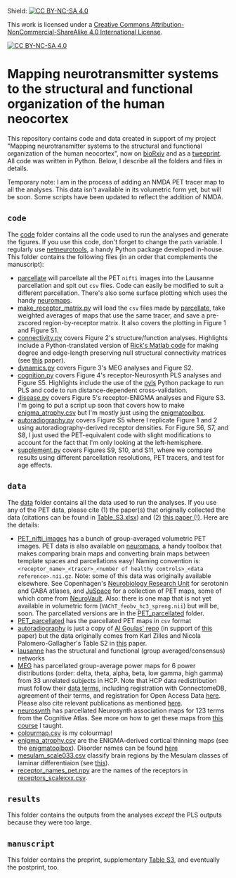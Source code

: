 Shield: [![CC BY-NC-SA 4.0][cc-by-nc-sa-shield]][cc-by-nc-sa]

This work is licensed under a
[Creative Commons Attribution-NonCommercial-ShareAlike 4.0 International License][cc-by-nc-sa].

[![CC BY-NC-SA 4.0][cc-by-nc-sa-image]][cc-by-nc-sa]

[cc-by-nc-sa]: http://creativecommons.org/licenses/by-nc-sa/4.0/
[cc-by-nc-sa-image]: https://licensebuttons.net/l/by-nc-sa/4.0/88x31.png
[cc-by-nc-sa-shield]: https://img.shields.io/badge/License-CC%20BY--NC--SA%204.0-lightgrey.svg

# Mapping neurotransmitter systems to the structural and functional organization of the human neocortex
This repository contains code and data created in support of my project "Mapping neurotransmitter systems to the structural and functional organization of the human neocortex", now on [bioRxiv](https://www.biorxiv.org/content/10.1101/2021.10.28.466336v1) and as a [tweeprint](https://twitter.com/misicbata/status/1454515245335162882).
All code was written in Python.
Below, I describe all the folders and files in details.

Temporary note: I am in the process of adding an NMDA PET tracer map to all the analyses.
This data isn't available in its volumetric form yet, but will be soon. Some scripts have been updated to reflect the addition of NMDA.

## `code`
The [code](code/) folder contains all the code used to run the analyses and generate the figures.
If you use this code, don't forget to change the `path` variable.
I regularly use [netneurotools](https://github.com/netneurolab/netneurotools), a handy Python package developed in-house.
This folder contains the following files (in an order that complements the manuscript):
- [parcellate](code/parcellate.py) will parcellate all the PET `nifti` images into the Lausanne parcellation and spit out `csv` files. Code can easily be modified to suit a different parcellation. There's also some surface plotting which uses the handy [neuromaps](https://github.com/netneurolab/neuromaps).
- [make_receptor_matrix.py](code/make_receptor_matrix.py) will load the `csv` files made by [parcellate](code/parcellate.py), take weighted averages of maps that use the same tracer, and save a pre-zscored region-by-receptor matrix. It also covers the plotting in Figure 1 and Figure S1.
- [connectivity.py](code/connectivity.py) covers Figure 2's structure/function analyses. Highlights include a Python-translated version of [Rick's Matlab code](https://www.brainnetworkslab.com/coderesources) for making degree and edge-length preserving null structural connectivity matrices (see [this](https://www.pnas.org/content/115/21/E4880.short) paper).
- [dynamics.py](code/dynamics.py) covers Figure 3's MEG analyses and Figure S2.
- [cognition.py](code/cognition.py) covers Figure 4's receptor-Neurosynth PLS analyses and Figure S5. Highlights include the use of the [pyls](https://github.com/netneurolab/pypyls) Python package to run PLS and code to run distance-dependent cross-validation.
- [disease.py](code/disease.py) covers Figure 5's receptor-ENIGMA analyses and Figure S3. I'm going to put a script up soon that covers how to make [enigma_atrophy.csv](data/enigma_atrophy.csv) but I'm mostly just using the [enigmatoolbox](https://enigma-toolbox.readthedocs.io/en/latest/).
- [autoradiography.py](code/autordiography.py) covers Figure S5 where I replicate Figure 1 and 2 using autoradiography-derived receptor densities. For Figure S6, S7, and S8, I just used the PET-equivalent code with slight modifications to account for the fact that I'm only looking at the left-hemisphere.
- [supplement.py](code/supplement.py) covers Figures S9, S10, and S11, where we compare results using different parcellation resolutions, PET tracers, and test for age effects.

## `data`
The [data](data/) folder contains all the data used to run the analyses.
If you use any of the PET data, please cite (1) the paper(s) that originally collected the data (citations can be found in [Table_S3.xlsx](manuscript/Table_S3.xlsx)) and (2) [this paper (!)](https://www.biorxiv.org/content/10.1101/2021.10.28.466336v1).
Here are the details:
- [PET_nifti_images](data/PET_nifti_images/) has a bunch of group-averaged volumetric PET images. PET data is also available on [neuromaps](https://github.com/netneurolab/neuromaps), a handy toolbox that makes comparing brain maps and converting brain maps between template spaces and parcellations easy! Naming convention is: `<receptor_name>_<tracer>_<number of healthy controls>_<data reference>.nii.gz`. Note: some of this data was originally available elsewhere. See Copenhagen's [Neurobiology Research Unit](https://xtra.nru.dk/index.html) for serotonin and GABA atlases, and [JuSpace](https://github.com/juryxy/JuSpace) for a collection of PET maps, some of which come from [NeuroVault](https://neurovault.org/). Also: there is one map that is not yet available in volumetric form (`VAChT_feobv_hc3_spreng.nii`) but will be, soon. The parcellated versions are in the [PET_parcellated](data/PET_parcellated/) folder.
- [PET_parcellated](data/PET_parcellated/) has the parcellated PET maps in `csv` format
- [autoradiography](data/autoradiography/) is just a copy of [Al Goulas' repo](https://github.com/AlGoulas/receptor_principles) (in support of [this](https://www.pnas.org/content/118/3/e2020574118.long) paper) but the data originally comes from Karl Zilles and Nicola Palomero-Gallagher's Table S2 in [this](https://www.frontiersin.org/articles/10.3389/fnana.2017.00078/full) paper.
- [lausanne](data/lausanne/) has the structural and functional (group averaged/consensus) networks
- [MEG](data/MEG/) has parcellated group-average power maps for 6 power distributions (order: delta, theta, alpha, beta, low gamma, high gamma) from 33 unrelated subjects in HCP. Note that HCP data redistribution must follow their [data terms](https://www.humanconnectome.org/study/hcp-young-adult/document/wu-minn-hcp-consortium-open-access-data-use-terms), including registration with ConnectomeDB, agreement of their terms, and registration for Open Access Data [here](https://www.humanconnectome.org/study/hcp-young-adult/data-use-terms). Please also cite relevant publications as mentioned [here](https://www.humanconnectome.org/study/hcp-young-adult/document/wu-minn-hcp-consortium-open-access-data-use-terms).
- [neurosynth](data/neurosynth/) has parcellated Neurosynth association maps for 123 terms from the Cognitive Atlas. See more on how to get these maps from [this course](https://github.com/netneurolab/ipn-summer-school/tree/main/lectures/2021-07-02/13-15) I taught.
- [colourmap.csv](data/colourmap.csv) is my colourmap!
- [enigma_atrophy.csv](data/enigma_atrophy.csv) are the ENIGMA-derived cortical thinning maps (see the [enigmatoolbox](https://enigma-toolbox.readthedocs.io/en/latest/)). Disorder names can be found [here](code/disease.py)
- [mesulam_scale033.csv](data/mesulam_scale033.csv) classify brain regions by the Mesulam classes of laminar differentiaion (see [this](https://github.com/MICA-MNI/micaopen/tree/master/MPC)).
- [receptor_names_pet.npy](data/receptor_names_pet.npy) are the names of the receptors in [receptors_scalexxx.csv](results/).

## `results`
This folder contains the outputs from the analyses _except_ the PLS outputs because they were too large.

## `manuscript`
This folder contains the preprint, supplementary [Table S3](manuscript/Table_S3.xlsx), and eventually the postprint, too.
